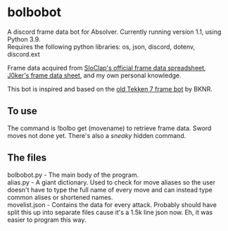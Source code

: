 # bolbobot
A discord frame data bot for Absolver.
Currently running version 1.1, using Python 3.9.  
Requires the following python libraries: os, json, discord, dotenv, discord.ext

Frame data acquired from [SloClap's official frame data spreadsheet](https://docs.google.com/spreadsheets/d/137K5enErK3GuWo9dLuOe7m4teMnJuutmK8wtAZx7sW0/edit#gid=702127089), [J0ker's frame data sheet](https://drive.google.com/file/d/1XkZQ5s955sMQFkMig2lGBEh6R2JJNg9P/view), and my own personal knowledge.

This bot is inspired and based on the [old Tekken 7 frame bot](https://github.com/BKNR/mokujin) by BKNR.

## To use
The command is !bolbo get (movename) to retrieve frame data. Sword moves not done yet.
There's also a *sneaky* hidden command.

## The files
bolbobot.py - The main body of the program.  
alias.py - A giant dictionary. Used to check for move aliases so the user doesn't have to type the full name of every move and can instead type common alises or shortened names.   
movelist.json - Contains the data for every attack. Probably should have split this up into separate files cause it's a 1.5k line json now. Eh, it was easier to program this way.
